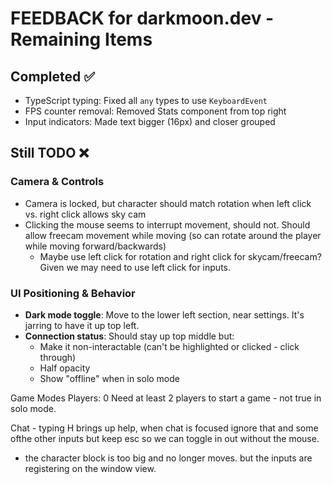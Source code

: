 # FEEDBACK for darkmoon.dev - Remaining Items

## Completed ✅

- TypeScript typing: Fixed all `any` types to use `KeyboardEvent`
- FPS counter removal: Removed Stats component from top right
- Input indicators: Made text bigger (16px) and closer grouped

## Still TODO ❌

### Camera & Controls

- Camera is locked, but character should match rotation when left click vs. right click allows sky cam
- Clicking the mouse seems to interrupt movement, should not. Should allow freecam movement while moving (so can rotate around the player while moving forward/backwards)
  - Maybe use left click for rotation and right click for skycam/freecam? Given we may need to use left click for inputs.

### UI Positioning & Behavior

- **Dark mode toggle**: Move to the lower left section, near settings. It's jarring to have it up top left.
- **Connection status**: Should stay up top middle but:
  - Make it non-interactable (can't be highlighted or clicked - click through)
  - Half opacity
  - Show "offline" when in solo mode

Game Modes
Players: 0
Need at least 2 players to start a game - not true in solo mode.


Chat - typing H brings up help, when chat is focused ignore that and some ofthe other inputs but keep esc so we can toggle in out without the mouse. 


- the character block is too big and no longer moves. but the inputs are registering on the window view.